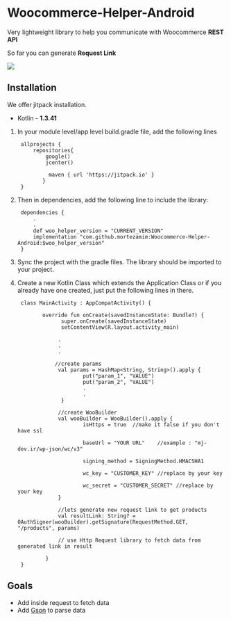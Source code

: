 # Woocommerce-Helper-Android

  

Very lightweight library to help you communicate with Woocommerce  **REST API** 

So far you can generate **Request Link**

  <img src="asset/logo.png"/>


## Installation
We offer jitpack installation.
-   Kotlin - **1.3.41**

1. In your module level/app level build.gradle file, add the following lines

        allprojects {
	        repositories{
		        google()
	            jcenter()
          
				 maven { url 'https://jitpack.io' }
		       }
		}
		
2. Then in dependencies, add the following line to include the library:
  
        dependencies {
            .
            .
            def woo_helper_version = "CURRENT_VERSION"
            implementation "com.github.mortezamim:Woocommerce-Helper-Android:$woo_helper_version"
        }

3. Sync the project with the gradle files. The library should be imported to your project.
  
4. Create a new Kotlin Class which extends the Application Class or if you already have one created, just put the following lines in there.

		class MainActivity : AppCompatActivity() {  
		
			   override fun onCreate(savedInstanceState: Bundle?) {  
				     super.onCreate(savedInstanceState)  
				     setContentView(R.layout.activity_main)
        
                    .
                    .
                    .
                    
                   //create params
                    val params = HashMap<String, String>().apply {
		                    put("param_1", "VALUE")
		                    put("param_2", "VALUE")
		                    .
		                    .
		             }

					//create WooBuilder
					val wooBuilder = WooBuilder().apply {
							isHttps = true  //make it false if you don't have ssl
							
							baseUrl = "YOUR URL"    //example : "mj-dev.ir/wp-json/wc/v3"
							
							signing_method = SigningMethod.HMACSHA1
							
							wc_key = "CUSTOMER_KEY" //replace by your key
							
							wc_secret = "CUSTOMER_SECRET" //replace by your key
					}

					//lets generate new request link to get products
					val resultLink: String? = OAuthSigner(wooBuilder).getSignature(RequestMethod.GET, "/products", params)
					
					// use Http Request library to fetch data from generated link in result
					
                }
        }

## Goals
- Add inside request to fetch data
- Add [Gson](https://github.com/google/gson) to parse data